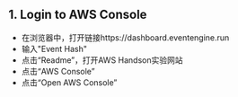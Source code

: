 
## 1. Login to AWS Console

- 在浏览器中，打开链接https://dashboard.eventengine.run
- 输入"Event Hash"
- 点击“Readme”，打开AWS Handson实验网站
- 点击“AWS Console”
- 点击“Open AWS Console”
